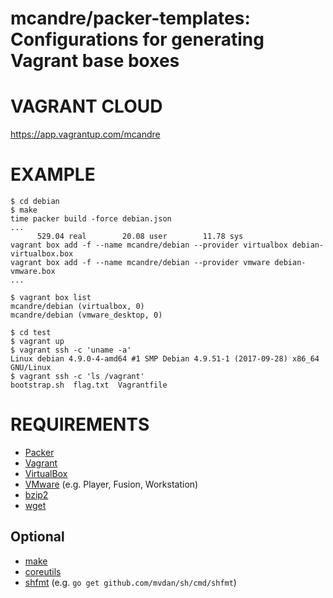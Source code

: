 # mcandre/packer-templates: Configurations for generating Vagrant base boxes

# VAGRANT CLOUD

https://app.vagrantup.com/mcandre

# EXAMPLE

```console
$ cd debian
$ make
time packer build -force debian.json
...
      529.04 real        20.08 user        11.78 sys
vagrant box add -f --name mcandre/debian --provider virtualbox debian-virtualbox.box
vagrant box add -f --name mcandre/debian --provider vmware debian-vmware.box
...

$ vagrant box list
mcandre/debian (virtualbox, 0)
mcandre/debian (vmware_desktop, 0)

$ cd test
$ vagrant up
$ vagrant ssh -c 'uname -a'
Linux debian 4.9.0-4-amd64 #1 SMP Debian 4.9.51-1 (2017-09-28) x86_64 GNU/Linux
$ vagrant ssh -c 'ls /vagrant'
bootstrap.sh  flag.txt	Vagrantfile
```

# REQUIREMENTS

* [Packer](https://www.packer.io/)
* [Vagrant](https://www.vagrantup.com/)
* [VirtualBox](https://www.virtualbox.org/wiki/Downloads)
* [VMware](https://www.vmware.com/) (e.g. Player, Fusion, Workstation)
* [bzip2](http://www.bzip.org)
* [wget](https://www.gnu.org/software/wget/)

## Optional

* [make](https://www.gnu.org/software/make://www.gnu.org/software/make/)
* [coreutils](https://www.gnu.org/software/coreutils/coreutils.html)
* [shfmt](https://github.com/mvdan/sh) (e.g. `go get github.com/mvdan/sh/cmd/shfmt`)
